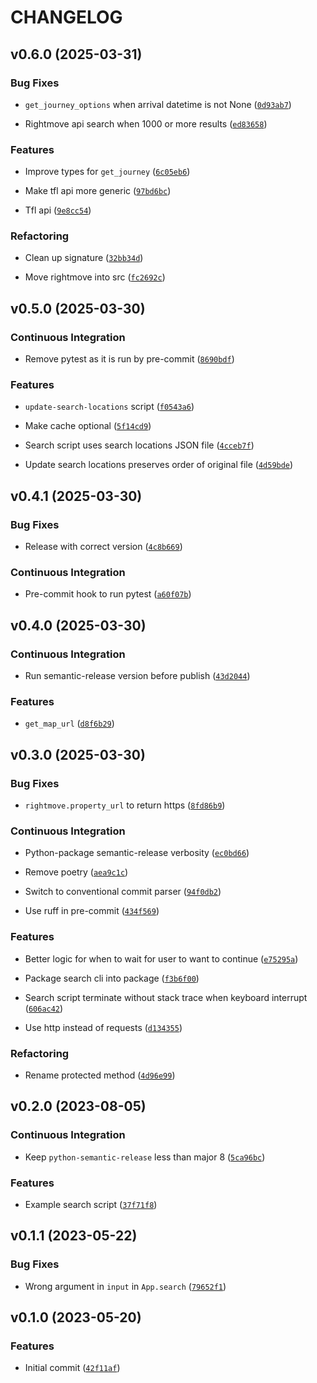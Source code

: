 # CHANGELOG


## v0.6.0 (2025-03-31)

### Bug Fixes

- `get_journey_options` when arrival datetime is not None
  ([`0d93ab7`](https://github.com/cemlyn007/rightmove/commit/0d93ab724e0d67bccb4436f394d329a411b701c2))

- Rightmove api search when 1000 or more results
  ([`ed83658`](https://github.com/cemlyn007/rightmove/commit/ed8365844fed052a80b26e847047f7edfe4762f7))

### Features

- Improve types for `get_journey`
  ([`6c05eb6`](https://github.com/cemlyn007/rightmove/commit/6c05eb63fde2687ec60f2b286233697cca47ae7c))

- Make tfl api more generic
  ([`97bd6bc`](https://github.com/cemlyn007/rightmove/commit/97bd6bcc1b00d1490588700950f56c920d50f037))

- Tfl api
  ([`9e8cc54`](https://github.com/cemlyn007/rightmove/commit/9e8cc544ec2b90f89a2ca8f29a00a369f6f47204))

### Refactoring

- Clean up signature
  ([`32bb34d`](https://github.com/cemlyn007/rightmove/commit/32bb34da5e228f92d034278f35bb7b11122f0b71))

- Move rightmove into src
  ([`fc2692c`](https://github.com/cemlyn007/rightmove/commit/fc2692c320627efc20f702c2ef22f124209b89fc))


## v0.5.0 (2025-03-30)

### Continuous Integration

- Remove pytest as it is run by pre-commit
  ([`8690bdf`](https://github.com/cemlyn007/rightmove/commit/8690bdf08fbf0c2983e63d06ddac61bad89c227c))

### Features

- `update-search-locations` script
  ([`f0543a6`](https://github.com/cemlyn007/rightmove/commit/f0543a640c7f25e25774c6c4fd716005517858e3))

- Make cache optional
  ([`5f14cd9`](https://github.com/cemlyn007/rightmove/commit/5f14cd9aaf45268d6fcb8b81c142ac4dd86317b6))

- Search script uses search locations JSON file
  ([`4cceb7f`](https://github.com/cemlyn007/rightmove/commit/4cceb7fd7c56c049c630c8c694fd88f161a7b984))

- Update search locations preserves order of original file
  ([`4d59bde`](https://github.com/cemlyn007/rightmove/commit/4d59bdeaec33e621f753c869ad6e73acd6ed346a))


## v0.4.1 (2025-03-30)

### Bug Fixes

- Release with correct version
  ([`4c8b669`](https://github.com/cemlyn007/rightmove/commit/4c8b6695d86fa6a58df77c1b04c2cbe736d66498))

### Continuous Integration

- Pre-commit hook to run pytest
  ([`a60f07b`](https://github.com/cemlyn007/rightmove/commit/a60f07bd79d673927989b3c2ff4ae64319f1f787))


## v0.4.0 (2025-03-30)

### Continuous Integration

- Run semantic-release version before publish
  ([`43d2044`](https://github.com/cemlyn007/rightmove/commit/43d20449fd4fdd3fd55749f69ba31df7fafd40b7))

### Features

- `get_map_url`
  ([`d8f6b29`](https://github.com/cemlyn007/rightmove/commit/d8f6b29801b25a28bed3b2e217d7aea8fc4d82d2))


## v0.3.0 (2025-03-30)

### Bug Fixes

- `rightmove.property_url` to return https
  ([`8fd86b9`](https://github.com/cemlyn007/rightmove/commit/8fd86b957ff07c15a564adcbee12c496aafeeba7))

### Continuous Integration

- Python-package semantic-release verbosity
  ([`ec0bd66`](https://github.com/cemlyn007/rightmove/commit/ec0bd66598638a77491c4673b985c1ab186a5f96))

- Remove poetry
  ([`aea9c1c`](https://github.com/cemlyn007/rightmove/commit/aea9c1c4db632508e46622acf77eb91e85b27ab7))

- Switch to conventional commit parser
  ([`94f0db2`](https://github.com/cemlyn007/rightmove/commit/94f0db2c36c54380dcfc9a466511a238aec57572))

- Use ruff in pre-commit
  ([`434f569`](https://github.com/cemlyn007/rightmove/commit/434f5690542caca4a36f9a493ee56a3890e9ace4))

### Features

- Better logic for when to wait for user to want to continue
  ([`e75295a`](https://github.com/cemlyn007/rightmove/commit/e75295a392be1311a659474e293c10c067224a01))

- Package search cli into package
  ([`f3b6f00`](https://github.com/cemlyn007/rightmove/commit/f3b6f007bbdb3b1b6e870873d8d31e2dc7ef0cca))

- Search script terminate without stack trace when keyboard interrupt
  ([`606ac42`](https://github.com/cemlyn007/rightmove/commit/606ac42f4414a4169440d615a997cfe23a24cc5b))

- Use http instead of requests
  ([`d134355`](https://github.com/cemlyn007/rightmove/commit/d13435546635426f59a3e12682c4c5ab8a14ea56))

### Refactoring

- Rename protected method
  ([`4d96e99`](https://github.com/cemlyn007/rightmove/commit/4d96e9941ee26f493aa2fcef7d4d98fea8e3fc4d))


## v0.2.0 (2023-08-05)

### Continuous Integration

- Keep `python-semantic-release` less than major 8
  ([`5ca96bc`](https://github.com/cemlyn007/rightmove/commit/5ca96bc225ca52dc162e77d8368bf2a0f0e9d92b))

### Features

- Example search script
  ([`37f71f8`](https://github.com/cemlyn007/rightmove/commit/37f71f8c3709e6b212b1d5b46e1d51250111dc58))


## v0.1.1 (2023-05-22)

### Bug Fixes

- Wrong argument in `input` in `App.search`
  ([`79652f1`](https://github.com/cemlyn007/rightmove/commit/79652f10d81908a9328cdc4e102a1867672fc02e))


## v0.1.0 (2023-05-20)

### Features

- Initial commit
  ([`42f11af`](https://github.com/cemlyn007/rightmove/commit/42f11af4f40ddc55e94b6338a57a045d18d74c33))
